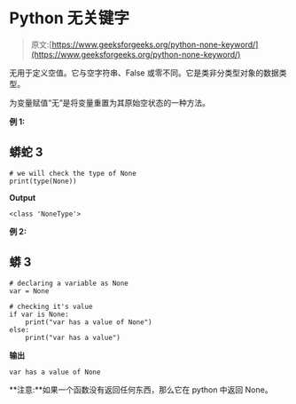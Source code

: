 # Python 无关键字

> 原文:[https://www.geeksforgeeks.org/python-none-keyword/](https://www.geeksforgeeks.org/python-none-keyword/)

无用于定义空值。它与空字符串、False 或零不同。它是类非分类型对象的数据类型。

为变量赋值“无”是将变量重置为其原始空状态的一种方法。

**例 1:**

## 蟒蛇 3

```
# we will check the type of None
print(type(None))
```

**Output**

```
<class 'NoneType'>

```

**例 2:**

## 蟒 3

```
# declaring a variable as None
var = None

# checking it's value
if var is None:
    print("var has a value of None")
else:
    print("var has a value")
```

**输出**

```
var has a value of None

```

**注意:**如果一个函数没有返回任何东西，那么它在 python 中返回 None。